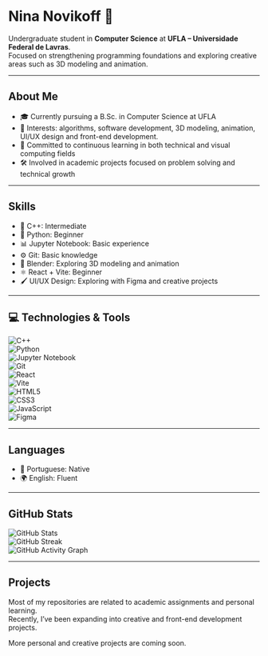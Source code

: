 # Nina Novikoff 🧿

Undergraduate student in **Computer Science** at **UFLA – Universidade Federal de Lavras**.  
Focused on strengthening programming foundations and exploring creative areas such as 3D modeling and animation.

---

## About Me

- 🎓 Currently pursuing a B.Sc. in Computer Science at UFLA  
- 📌 Interests: algorithms, software development, 3D modeling, animation, UI/UX design and front-end development.  
- 📖 Committed to continuous learning in both technical and visual computing fields  
- 🛠️ Involved in academic projects focused on problem solving and technical growth  

---

## Skills

- 💠 C++: Intermediate  
- 🐍 Python: Beginner  
- 📊 Jupyter Notebook: Basic experience  
- ⚙️ Git: Basic knowledge  
- 🎨 Blender: Exploring 3D modeling and animation  
- ⚛️ React + Vite: Beginner  
- 🖌️ UI/UX Design: Exploring with Figma and creative projects  

---

## 💻 Technologies & Tools

![C++](https://img.shields.io/badge/-C++-00599C?style=flat-square&logo=cplusplus&logoColor=white)  
![Python](https://img.shields.io/badge/-Python-3776AB?style=flat-square&logo=python&logoColor=white)  
![Jupyter Notebook](https://img.shields.io/badge/-Jupyter-F37626?style=flat-square&logo=jupyter&logoColor=white)  
![Git](https://img.shields.io/badge/-Git-F05032?style=flat-square&logo=git&logoColor=white)  
![React](https://img.shields.io/badge/-React-61DAFB?style=flat-square&logo=react&logoColor=black)  
![Vite](https://img.shields.io/badge/-Vite-646CFF?style=flat-square&logo=vite&logoColor=white)  
![HTML5](https://img.shields.io/badge/-HTML5-E34F26?style=flat-square&logo=html5&logoColor=white)  
![CSS3](https://img.shields.io/badge/-CSS3-1572B6?style=flat-square&logo=css3&logoColor=white)  
![JavaScript](https://img.shields.io/badge/-JavaScript-F7DF1E?style=flat-square&logo=javascript&logoColor=black)  
![Figma](https://img.shields.io/badge/-Figma-F24E1E?style=flat-square&logo=figma&logoColor=white)  

---

## Languages

- 💬 Portuguese: Native  
- 🌍 English: Fluent  

---

## GitHub Stats

![GitHub Stats](https://github-readme-stats.vercel.app/api?username=ninanovikoffr&theme=tokyonight&show_icons=true&count_private=true)  
![GitHub Streak](https://github-readme-streak-stats.herokuapp.com?user=ninanovikoffr&theme=tokyonight&date_format=M%20j%5B%2C%20Y%5D)  
![GitHub Activity Graph](https://github-readme-activity-graph.vercel.app/graph?username=ninanovikoffr&theme=tokyo-night&hide_border=true)  

---

## Projects

Most of my repositories are related to academic assignments and personal learning.  
Recently, I’ve been expanding into creative and front-end development projects.

More personal and creative projects are coming soon.  
